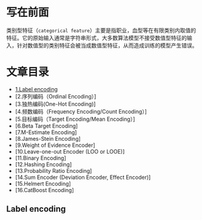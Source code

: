 # 写在前面
类别型特征（`categorical feature`）主要是指职业，血型等在有限类别内取值的特征。它的原始输入通常是字符串形式，大多数算法模型不接受数值型特征的输入，针对数值型的类别特征会被当成数值型特征，从而造成训练的模型产生错误。
# 文章目录
* [1.Label encoding](#Label&nbsp;encoding)  
* [2.序列编码（Ordinal Encoding）]
* [3.独热编码(One-Hot Encoding)]
* [4.频数编码（Frequency Encoding/Count Encoding）]
* [5.目标编码（Target Encoding/Mean Encoding）]
* [6.Beta Target Encoding]
* [7.M-Estimate Encoding]
* [8.James-Stein Encoding]
* [9.Weight of Evidence Encoder]
* [10.Leave-one-out Encoder (LOO or LOOE)]
* [11.Binary Encoding]
* [12.Hashing Encoding]
* [13.Probability Ratio Encoding]
* [14.Sum Encoder (Deviation Encoder, Effect Encoder)]
* [15.Helmert Encoding]
* [16.CatBoost Encoding]
## Label encoding
